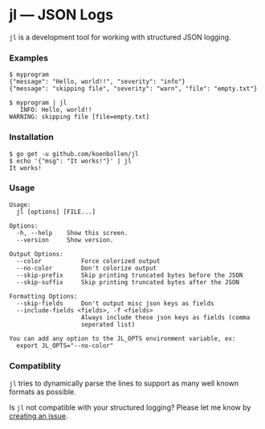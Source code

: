 # jl — JSON Logs

`jl` is a development tool for working with structured JSON logging.

### Examples

    $ myprogram
    {"message": "Hello, world!!", "severity": "info"}
    {"message": "skipping file", "severity": "warn", "file": "empty.txt"}

    $ myprogram | jl
       INFO: Hello, world!!
    WARNING: skipping file [file=empty.txt]

### Installation

    $ go get -u github.com/koenbollen/jl
    $ echo '{"msg": "It works!"}' | jl
    It works!

### Usage

```
Usage:
  jl [options] [FILE...]

Options:
  -h, --help    Show this screen.
  --version     Show version.

Output Options:
  --color           Force colorized output
  --no-color        Don't colorize output
  --skip-prefix     Skip printing truncated bytes before the JSON
  --skip-suffix     Skip printing truncated bytes after the JSON

Formatting Options:
  --skip-fields     Don't output misc json keys as fields
  --include-fields <fields>, -f <fields>
                    Always include these json keys as fields (comma
                    seperated list)

You can add any option to the JL_OPTS environment variable, ex:
  export JL_OPTS="--no-color"
```

### Compatiblity

`jl` tries to dynamically parse the lines to support as many well
known formats as possible.

Is `jl` not compatible with your structured logging? Please let me
know by [creating an issue](https://github.com/koenbollen/jl/issues/new).

